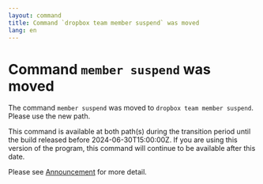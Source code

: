 ```yaml
---
layout: command
title: Command `dropbox team member suspend` was moved
lang: en
---
```


# Command `member suspend` was moved

The command `member suspend` was moved to `dropbox team member suspend`. Please use the new path.

This command is available at both path(s) during the transition period until the build released before 2024-06-30T15:00:00Z. If you are using this version of the program, this command will continue to be available after this date.

Please see [Announcement](https://github.com/watermint/toolbox/discussions/799) for more detail.


